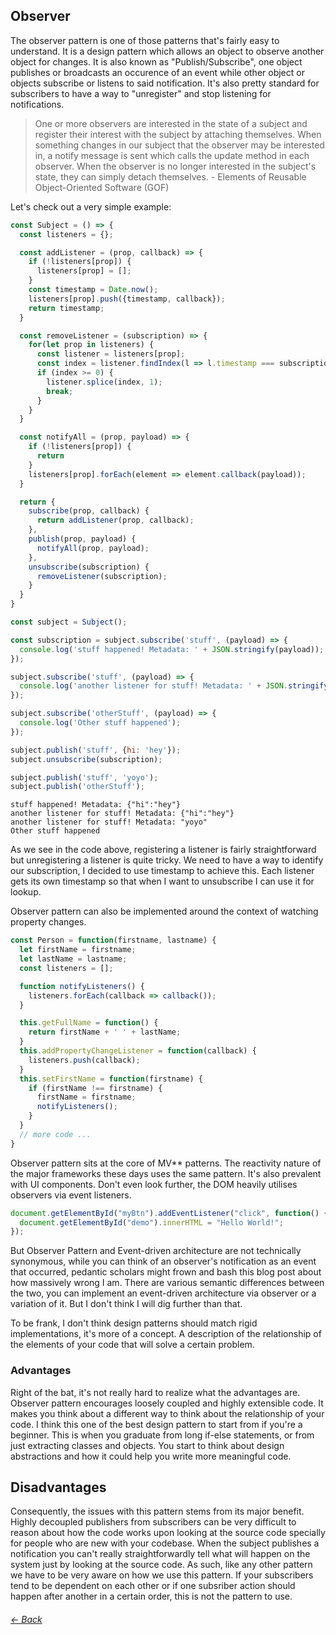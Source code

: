 ## Observer

The observer pattern is one of those patterns that's fairly easy to understand. It is a design pattern which allows an object to observe another object for changes. It is also known as "Publish/Subscribe", one object publishes or broadcasts an occurence of an event while other object or objects subscribe or listens to said notification. It's also pretty standard for subscribers to have a way to "unregister" and stop listening for notifications.

> One or more observers are interested in the state of a subject and register their interest with the subject by attaching themselves. When something changes in our subject that the observer may be interested in, a notify message is sent which calls the update method in each observer. When the observer is no longer interested in the subject's state, they can simply detach themselves. - Elements of Reusable Object-Oriented Software (GOF)

Let's check out a very simple example:

```javascript
const Subject = () => {
  const listeners = {};

  const addListener = (prop, callback) => {
    if (!listeners[prop]) {
      listeners[prop] = [];
    }
    const timestamp = Date.now();
    listeners[prop].push({timestamp, callback});
    return timestamp;
  }

  const removeListener = (subscription) => {
    for(let prop in listeners) {
      const listener = listeners[prop];
      const index = listener.findIndex(l => l.timestamp === subscription);
      if (index >= 0) {
        listener.splice(index, 1);
        break;
      }
    }
  }

  const notifyAll = (prop, payload) => {
    if (!listeners[prop]) {
      return
    }
    listeners[prop].forEach(element => element.callback(payload));
  }

  return {
    subscribe(prop, callback) {
      return addListener(prop, callback);
    },
    publish(prop, payload) {
      notifyAll(prop, payload);
    },
    unsubscribe(subscription) {
      removeListener(subscription);
    }
  }
}

const subject = Subject();

const subscription = subject.subscribe('stuff', (payload) => {
  console.log('stuff happened! Metadata: ' + JSON.stringify(payload));
});

subject.subscribe('stuff', (payload) => {
  console.log('another listener for stuff! Metadata: ' + JSON.stringify(payload));
});

subject.subscribe('otherStuff', (payload) => {
  console.log('Other stuff happened');
});

subject.publish('stuff', {hi: 'hey'});
subject.unsubscribe(subscription);

subject.publish('stuff', 'yoyo');
subject.publish('otherStuff');
```
```
stuff happened! Metadata: {"hi":"hey"}
another listener for stuff! Metadata: {"hi":"hey"}
another listener for stuff! Metadata: "yoyo"
Other stuff happened
```

As we see in the code above, registering a listener is fairly straightforward but unregistering a listener is quite tricky. We need to have a way to identify our subscription, I decided to use timestamp to achieve this. Each listener gets its own timestamp so that when I want to unsubscribe I can use it for lookup.

Observer pattern can also be implemented around the context of watching property changes.
```javascript
const Person = function(firstname, lastname) {
  let firstName = firstname;
  let lastName = lastname;
  const listeners = [];

  function notifyListeners() {
    listeners.forEach(callback => callback());
  }

  this.getFullName = function() {
    return firstName + ' ' + lastName;
  }
  this.addPropertyChangeListener = function(callback) {
    listeners.push(callback);
  }
  this.setFirstName = function(firstname) {
    if (firstName !== firstname) {
      firstName = firstname;
      notifyListeners();
    }
  }
  // more code ...
}
```
Observer pattern sits at the core of MV** patterns. The reactivity nature of the major frameworks these days uses the same pattern. It's also prevalent with UI components. Don't even look further, the DOM heavily utilises observers via event listeners.
```javascript
document.getElementById("myBtn").addEventListener("click", function() {
  document.getElementById("demo").innerHTML = "Hello World!";
});
```
But Observer Pattern and Event-driven architecture are not technically synonymous, while you can think of an observer's notification as an event that occurred, pedantic scholars might frown and bash this blog post about how massively wrong I am. There are various semantic differences between the two, you can implement an event-driven architecture via observer or a variation of it. But I don't think I will dig further than that.

To be frank, I don't think design patterns should match rigid implementations, it's more of a concept. A description of the relationship of the elements of your code that will solve a certain problem.

### Advantages
Right of the bat, it's not really hard to realize what the advantages are. Observer pattern encourages loosely coupled and highly extensible code. It makes you think about a different way to think about the relationship of your code. I think this one of the best design pattern to start from if you're a beginner. This is when you graduate from long if-else statements, or from just extracting classes and objects. You start to think about design abstractions and how it could help you write more meaningful code.

## Disadvantages
Consequently, the issues with this pattern stems from its major benefit. Highly decoupled publishers from subscribers can be very difficult to reason about how the code works upon looking at the source code specially for people who are new with your codebase. When the subject publishes a notification you can't really straightforwardly tell what will happen on the system just by looking at the source code. As such, like any other pattern we have to be very aware on how we use this pattern. If your subscribers tend to be dependent on each other or if one subsriber action should happen after another in a certain order, this is not the pattern to use.

###### [<- Back](../creational.md)